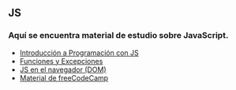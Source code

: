 ## JS

### Aquí se encuentra material de estudio sobre JavaScript.

- [Introducción a Programación con JS](https://github.com/DanielPulidoE/Practicas_JavaScript/blob/main/Material/1.-intro.js)
- [Funciones y Excepciones](https://github.com/DanielPulidoE/Practicas_JavaScript/blob/main/Material/2.-funciones.js)
- [JS en el navegador (DOM)](https://github.com/DanielPulidoE/Practicas_JavaScript/blob/main/Material/3.-navegador.js)
- [Material de freeCodeCamp]()
